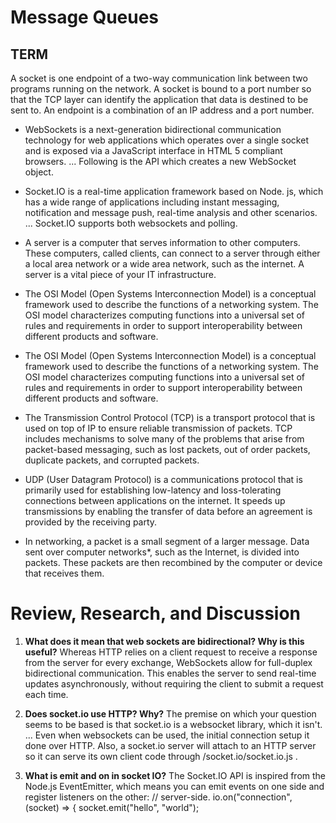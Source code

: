 # Message Queues
## **TERM**
A socket is one endpoint of a two-way communication link between two programs running on the network. A socket is bound to a port number so that the TCP layer can identify the application that data is destined to be sent to. An endpoint is a combination of an IP address and a port number.

 

* WebSockets is a next-generation bidirectional communication technology for web applications which operates over a single socket and is exposed via a JavaScript interface in HTML 5 compliant browsers. ... Following is the API which creates a new WebSocket object.

 

* Socket.IO is a real-time application framework based on Node. js, which has a wide range of applications including instant messaging, notification and message push, real-time analysis and other scenarios. ... Socket.IO supports both websockets and polling.

 

* A server is a computer that serves information to other computers. These computers, called clients, can connect to a server through either a local area network or a wide area network, such as the internet. A server is a vital piece of your IT infrastructure.

 

* The OSI Model (Open Systems Interconnection Model) is a conceptual framework used to describe the functions of a networking system. The OSI model characterizes computing functions into a universal set of rules and requirements in order to support interoperability between different products and software.

 

* The OSI Model (Open Systems Interconnection Model) is a conceptual framework used to describe the functions of a networking system. The OSI model characterizes computing functions into a universal set of rules and requirements in order to support interoperability between different products and software.

 

* The Transmission Control Protocol (TCP) is a transport protocol that is used on top of IP to ensure reliable transmission of packets. TCP includes mechanisms to solve many of the problems that arise from packet-based messaging, such as lost packets, out of order packets, duplicate packets, and corrupted packets.

 

* UDP (User Datagram Protocol) is a communications protocol that is primarily used for establishing low-latency and loss-tolerating connections between applications on the internet. It speeds up transmissions by enabling the transfer of data before an agreement is provided by the receiving party.

 

* In networking, a packet is a small segment of a larger message. Data sent over computer networks*, such as the Internet, is divided into packets. These packets are then recombined by the computer or device that receives them.

# Review, Research, and Discussion
1. **What does it mean that web sockets are bidirectional? Why is this useful?**
Whereas HTTP relies on a client request to receive a response from the server for every exchange, WebSockets allow for full-duplex bidirectional communication. This enables the server to send real-time updates asynchronously, without requiring the client to submit a request each time.

2. **Does socket.io use HTTP? Why?**
The premise on which your question seems to be based is that socket.io is a websocket library, which it isn't. ... Even when websockets can be used, the initial connection setup it done over HTTP. Also, a socket.io server will attach to an HTTP server so it can serve its own client code through /socket.io/socket.io.js .

 

3. **What is emit and on in socket IO?**
The Socket.IO API is inspired from the Node.js EventEmitter, which means you can emit events on one side and register listeners on the other: // server-side. io.on("connection", (socket) => { socket.emit("hello", "world");
 